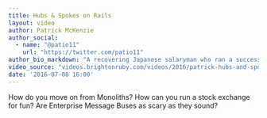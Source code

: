 ```yaml
---
title: Hubs & Spokes on Rails
layout: video
author: Patrick McKenzie
author_social:
  - name: "@patio11"
    url: "https://twitter.com/patio11"
author_bio_markdown: "A recovering Japanese salaryman who ran a succession of small software companies. Currently working at Stripe, on Atlas to make it easier to start and scale companies worldwide."
video_source: "videos.brightonruby.com/videos/2016/patrick-hubs-and-spokes-on-rails.mp4"
date: '2016-07-08 16:00'
---
```


How do you move on from Monoliths? How can you run a stock exchange for fun? Are Enterprise Message Buses as scary as they sound?
